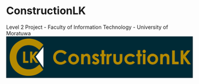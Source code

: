 # ConstructionLK
Level 2 Project - Faculty of Information Technology - University of Moratuwa
![Alt text](/ConstructionLK/Resources/Banner.jpg?raw=true "CONSTRUCTIONLK")
